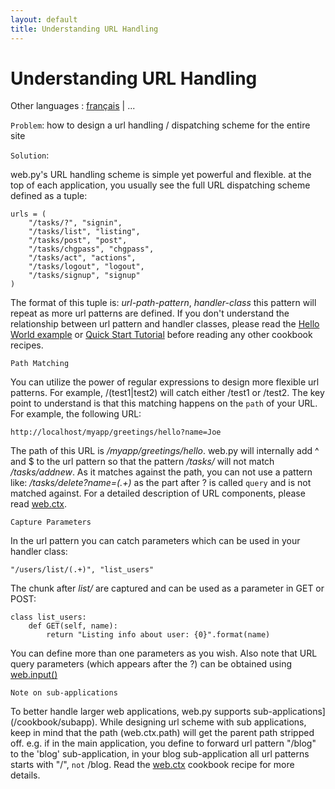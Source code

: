 ```yaml
---
layout: default
title: Understanding URL Handling
---
```


# Understanding URL Handling

Other languages : [français](/../cookbook/url_handling/fr) | ...

`Problem`: how to design a url handling / dispatching scheme for the entire site

`Solution`:

web.py's URL handling scheme is simple yet powerful and flexible.  at the top of each application, you usually see the full URL dispatching scheme defined as a tuple:

    urls = (
        "/tasks/?", "signin",
        "/tasks/list", "listing",
        "/tasks/post", "post",
        "/tasks/chgpass", "chgpass",
        "/tasks/act", "actions",
        "/tasks/logout", "logout",
        "/tasks/signup", "signup"
    )

The format of this tuple is: _url-path-pattern_, _handler-class_ this pattern will repeat as more url patterns are defined.  If you don't understand the relationship between url pattern and handler classes, please read the [Hello World example](/cookbook/helloworld) or [Quick Start Tutorial](/tutorial3.en) before reading any other cookbook recipes.

`Path Matching`

You can utilize the power of regular expressions to design more flexible url patterns. For example, /(test1|test2) will catch either /test1 or /test2.  The key point to understand is that this matching happens on the `path` of your URL. For example, the following URL:

    http://localhost/myapp/greetings/hello?name=Joe

The path of this URL is _/myapp/greetings/hello_.  web.py will internally add ^ and $ to the url pattern so that the pattern _/tasks/_ will not match _/tasks/addnew_.  As it matches against the path, you can not use a pattern like: _/tasks/delete?name=(.+)_ as the part after ? is called `query` and is not matched against.  For a detailed description of URL components, please read [web.ctx](/cookbook/ctx).

`Capture Parameters`

In the url pattern you can catch parameters which can be used in your handler class:

    "/users/list/(.+)", "list_users"

The chunk after _list/_ are captured and can be used as a parameter in GET or POST:

    class list_users:
        def GET(self, name):
            return "Listing info about user: {0}".format(name)

You can define more than one parameters as you wish.  Also note that URL query parameters (which appears after the ?) can be obtained using [web.input()](/cookbook/input)

`Note on sub-applications`

To better handle larger web applications, web.py supports sub-applications](/cookbook/subapp).  While designing url scheme with sub applications, keep in mind that the path (web.ctx.path) will get the parent path stripped off. e.g. if in the main application, you define to forward url pattern "/blog" to the 'blog' sub-application, in your blog sub-application all url patterns starts with "/", `not` /blog.  Read the [web.ctx](/cookbook/ctx) cookbook recipe for more details.
